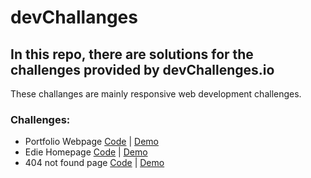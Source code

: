 # devChallanges

## In this repo, there are solutions for the challenges provided by devChallenges.io

These challanges are mainly responsive web development challenges.

### Challenges:

- Portfolio Webpage [Code](https://github.com/bozgen/devChallenges/tree/main/portfolio) | [Demo](https://bozgen.github.io/devChallenges/portfolio)
- Edie Homepage [Code](https://github.com/bozgen/devChallenges/tree/main/edie-homepage) | [Demo](https://bozgen.github.io/devChallenges/edie-homepage)
- 404 not found page [Code](https://github.com/bozgen/devChallenges/tree/main/404-nf-challenge) | [Demo](https://bozgen.github.io/devChallenges/404-nf-challenge)


